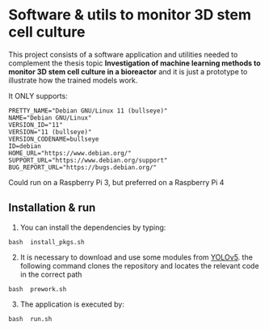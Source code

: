 # Software & utils to monitor 3D stem cell culture

This project consists of a software application and utilities needed to complement
the thesis topic **Investigation of machine learning methods to monitor 3D stem cell culture
in a bioreactor** and it is just a prototype to illustrate how the trained models work.

It ONLY supports:

```
PRETTY_NAME="Debian GNU/Linux 11 (bullseye)"
NAME="Debian GNU/Linux"
VERSION_ID="11"
VERSION="11 (bullseye)"
VERSION_CODENAME=bullseye
ID=debian
HOME_URL="https://www.debian.org/"
SUPPORT_URL="https://www.debian.org/support"
BUG_REPORT_URL="https://bugs.debian.org/"
```

Could run on a Raspberry Pi 3, but preferred on a Raspberry Pi 4

## Installation & run

1. You can install the dependencies by typing:

```
bash  install_pkgs.sh
```

2. It is necessary to download and use some modules from [YOLOv5](https://github.com/ultralytics/yolov5).
   the following command clones the repository and locates the relevant code in the correct path

```
bash  prework.sh
```

3. The application is executed by:

```
bash  run.sh
```
